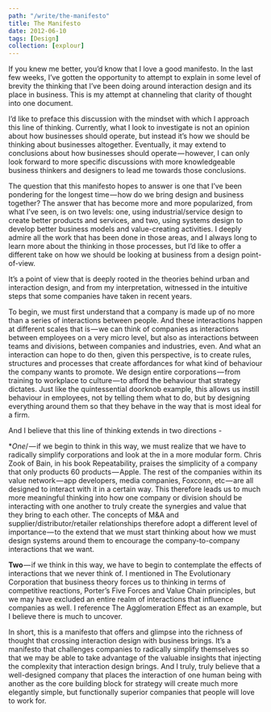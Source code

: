 ```yaml
---
path: "/write/the-manifesto"
title: The Manifesto
date: 2012-06-10
tags: [Design]
collection: [explour]
---
```


If you knew me better, you’d know that I love a good manifesto. In the last few weeks, I’ve gotten the opportunity to attempt to explain in some level of brevity the thinking that I’ve been doing around interaction design and its place in business. This is my attempt at channeling that clarity of thought into one document.

I’d like to preface this discussion with the mindset with which I approach this line of thinking. Currently, what I look to investigate is not an opinion about how businesses should operate, but instead it’s how we should be thinking about businesses altogether. Eventually, it may extend to conclusions about how businesses should operate — however, I can only look forward to more specific discussions with more knowledgeable business thinkers and designers to lead me towards those conclusions.

The question that this manifesto hopes to answer is one that I’ve been pondering for the longest time — how do we bring design and business together? The answer that has become more and more popularized, from what I’ve seen, is on two levels: one, using industrial/service design to create better products and services, and two, using systems design to develop better business models and value-creating activities. I deeply admire all the work that has been done in those areas, and I always long to learn more about the thinking in those processes, but I’d like to offer a different take on how we should be looking at business from a design point-of-view.

It’s a point of view that is deeply rooted in the theories behind urban and interaction design, and from my interpretation, witnessed in the intuitive steps that some companies have taken in recent years.

To begin, we must first understand that a company is made up of no more than a series of interactions between people. And these interactions happen at different scales that is — we can think of companies as interactions between employees on a very micro level, but also as interactions between teams and divisions, between companies and industries, even. And what an interaction can hope to do then, given this perspective, is to create rules, structures and processes that create affordances for what kind of behaviour the company wants to promote. We design entire corporations — from training to workplace to culture — to afford the behaviour that strategy dictates. Just like the quintessential doorknob example, this allows us instill behaviour in employees, not by telling them what to do, but by designing everything around them so that they behave in the way that is most ideal for a firm.

And I believe that this line of thinking extends in two directions -

**One*/ — if we begin to think in this way, we must realize that we have to radically simplify corporations and look at the in a more modular form. Chris Zook of Bain, in his book Repeatability, praises the simplicity of a company that only products 60 products — Apple. The rest of the companies within its value network — app developers, media companies, Foxconn, etc — are all designed to interact with it in a certain way. This therefore leads us to much more meaningful thinking into how one company or division should be interacting with one another to truly create the synergies and value that they bring to each other. The concepts of M&A and supplier/distributor/retailer relationships therefore adopt a different level of importance — to the extend that we must start thinking about how we must design systems around them to encourage the company-to-company interactions that we want.

**Two** — if we think in this way, we have to begin to contemplate the effects of interactions that we never think of. I mentioned in The Evolutionary Corporation that business theory forces us to thinking in terms of competitive reactions, Porter’s Five Forces and Value Chain principles, but we may have excluded an entire realm of interactions that influence companies as well. I reference The Agglomeration Effect as an example, but I believe there is much to uncover.

In short, this is a manifesto that offers and glimpse into the richness of thought that crossing interaction design with business brings. It’s a manifesto that challenges companies to radically simplify themselves so that we may be able to take advantage of the valuable insights that injecting the complexity that interaction design brings. And I truly, truly believe that a well-designed company that places the interaction of one human being with another as the core building block for strategy will create much more elegantly simple, but functionally superior companies that people will love to work for.